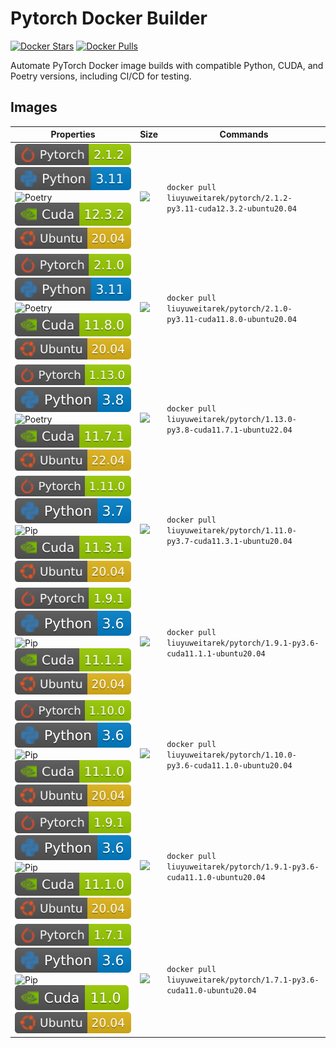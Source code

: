 # Pytorch Docker Builder

[DockerHub]: https://hub.docker.com/r/liuyuweitarek/pytorch
[![Docker Stars](https://img.shields.io/docker/stars/liuyuweitarek/pytorch?logo=docker)][DockerHub]
[![Docker Pulls](https://img.shields.io/docker/pulls/liuyuweitarek/pytorch?logo=docker)][DockerHub]

Automate PyTorch Docker image builds with compatible Python, CUDA, and Poetry versions, including CI/CD for testing.

<!-- Package Management Tools -->
[Pip]: https://img.shields.io/badge/Pip-blue
[Poetry]: https://img.shields.io/endpoint?url=https://python-poetry.org/badge/v0.json


<!-- CUDA versions -->
[cuda12.3.2]: https://github.com/liuyuweitarek/Pytorch-Docker-Builder/blob/main/image-builder/badges/cuda12.3.2.svg
[cuda11.8.0]: https://github.com/liuyuweitarek/Pytorch-Docker-Builder/blob/main/image-builder/badges/cuda11.8.0.svg
[cuda11.7.1]: https://github.com/liuyuweitarek/Pytorch-Docker-Builder/blob/main/image-builder/badges/cuda11.7.1.svg
[cuda11.3.1]: https://github.com/liuyuweitarek/Pytorch-Docker-Builder/blob/main/image-builder/badges/cuda11.3.1.svg
[cuda11.1.1]: https://github.com/liuyuweitarek/Pytorch-Docker-Builder/blob/main/image-builder/badges/cuda11.1.1.svg
[cuda11.1.0]: https://github.com/liuyuweitarek/Pytorch-Docker-Builder/blob/main/image-builder/badges/cuda11.1.0.svg
[cuda11.0]: https://github.com/liuyuweitarek/Pytorch-Docker-Builder/blob/main/image-builder/badges/cuda11.0.svg

<!-- Ubuntu versions -->
[ubuntu22.04]: https://github.com/liuyuweitarek/Pytorch-Docker-Builder/blob/main/image-builder/badges/ubuntu22.04.svg
[ubuntu20.04]: https://github.com/liuyuweitarek/Pytorch-Docker-Builder/blob/main/image-builder/badges/ubuntu20.04.svg

<!-- PyTorch versions -->
[pytorch2.1.2]: https://github.com/liuyuweitarek/Pytorch-Docker-Builder/blob/main/image-builder/badges/pytorch2.1.2.svg
[pytorch2.1.0]: https://github.com/liuyuweitarek/Pytorch-Docker-Builder/blob/main/image-builder/badges/pytorch2.1.0.svg
[pytorch1.9.1]: https://github.com/liuyuweitarek/Pytorch-Docker-Builder/blob/main/image-builder/badges/pytorch1.9.1.svg
[pytorch1.7.1]: https://github.com/liuyuweitarek/Pytorch-Docker-Builder/blob/main/image-builder/badges/pytorch1.7.1.svg
[pytorch1.13.0]: https://github.com/liuyuweitarek/Pytorch-Docker-Builder/blob/main/image-builder/badges/pytorch1.13.0.svg
[pytorch1.11.0]: https://github.com/liuyuweitarek/Pytorch-Docker-Builder/blob/main/image-builder/badges/pytorch1.11.0.svg
[pytorch1.10.0]: https://github.com/liuyuweitarek/Pytorch-Docker-Builder/blob/main/image-builder/badges/pytorch1.10.0.svg

<!-- Python versions -->
[python3.11]: https://github.com/liuyuweitarek/Pytorch-Docker-Builder/blob/main/image-builder/badges/python3.11.svg
[python3.8]: https://github.com/liuyuweitarek/Pytorch-Docker-Builder/blob/main/image-builder/badges/python3.8.svg
[python3.7]: https://github.com/liuyuweitarek/Pytorch-Docker-Builder/blob/main/image-builder/badges/python3.7.svg
[python3.6]: https://github.com/liuyuweitarek/Pytorch-Docker-Builder/blob/main/image-builder/badges/python3.6.svg

## Images

| Properties | Size | Commands |
| ---------- | ---- | -------- |
| ![pytorch2.1.2] ![python3.11] ![Poetry] ![cuda12.3.2] ![ubuntu20.04] | [![](https://img.shields.io/docker/image-size/liuyuweitarek/pytorch/2.1.2-py3.11-cuda12.3.2-ubuntu20.04?style=plastic&label=Size)][DockerHub] | `docker pull liuyuweitarek/pytorch/2.1.2-py3.11-cuda12.3.2-ubuntu20.04` |
| ![pytorch2.1.0] ![python3.11] ![Poetry] ![cuda11.8.0] ![ubuntu20.04] | [![](https://img.shields.io/docker/image-size/liuyuweitarek/pytorch/2.1.0-py3.11-cuda11.8.0-ubuntu20.04?style=plastic&label=Size)][DockerHub] | `docker pull liuyuweitarek/pytorch/2.1.0-py3.11-cuda11.8.0-ubuntu20.04` |
| ![pytorch1.13.0] ![python3.8] ![Poetry] ![cuda11.7.1] ![ubuntu22.04] | [![](https://img.shields.io/docker/image-size/liuyuweitarek/pytorch/1.13.0-py3.8-cuda11.7.1-ubuntu22.04?style=plastic&label=Size)][DockerHub] | `docker pull liuyuweitarek/pytorch/1.13.0-py3.8-cuda11.7.1-ubuntu22.04` |
| ![pytorch1.11.0] ![python3.7] ![Pip] ![cuda11.3.1] ![ubuntu20.04] | [![](https://img.shields.io/docker/image-size/liuyuweitarek/pytorch/1.11.0-py3.7-cuda11.3.1-ubuntu20.04?style=plastic&label=Size)][DockerHub] | `docker pull liuyuweitarek/pytorch/1.11.0-py3.7-cuda11.3.1-ubuntu20.04` |
| ![pytorch1.9.1] ![python3.6] ![Pip] ![cuda11.1.1] ![ubuntu20.04] | [![](https://img.shields.io/docker/image-size/liuyuweitarek/pytorch/1.9.1-py3.6-cuda11.1.1-ubuntu20.04?style=plastic&label=Size)][DockerHub] | `docker pull liuyuweitarek/pytorch/1.9.1-py3.6-cuda11.1.1-ubuntu20.04` |
| ![pytorch1.10.0] ![python3.6] ![Pip] ![cuda11.1.0] ![ubuntu20.04] | [![](https://img.shields.io/docker/image-size/liuyuweitarek/pytorch/1.10.0-py3.6-cuda11.1.0-ubuntu20.04?style=plastic&label=Size)][DockerHub] | `docker pull liuyuweitarek/pytorch/1.10.0-py3.6-cuda11.1.0-ubuntu20.04` |
| ![pytorch1.9.1] ![python3.6] ![Pip] ![cuda11.1.0] ![ubuntu20.04] | [![](https://img.shields.io/docker/image-size/liuyuweitarek/pytorch/1.9.1-py3.6-cuda11.1.0-ubuntu20.04?style=plastic&label=Size)][DockerHub] | `docker pull liuyuweitarek/pytorch/1.9.1-py3.6-cuda11.1.0-ubuntu20.04` |
| ![pytorch1.7.1] ![python3.6] ![Pip] ![cuda11.0] ![ubuntu20.04] | [![](https://img.shields.io/docker/image-size/liuyuweitarek/pytorch/1.7.1-py3.6-cuda11.0-ubuntu20.04?style=plastic&label=Size)][DockerHub] | `docker pull liuyuweitarek/pytorch/1.7.1-py3.6-cuda11.0-ubuntu20.04` |
